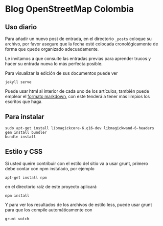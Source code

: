 # Blog OpenStreetMap Colombia

## Uso diario

Para añadir un nuevo post de entrada, en el directorio `_posts` coloque
su archivo, por favor asegure que la fecha esté colocada cronológicamente
de forma que quede organizado adecuadamente.

Le invitamos a que consulte las entradas previas para aprender trucos y
hacer su entrada nueva lo más perfecta posible.

Para visualizar la edición de sus documentos puede ver

```
jekyll serve
```

Puede usar html al interior de cada uno de los artículos, también
puede emplear el [formato markdown](http://daringfireball.net/projects/markdown/syntax),
con este tenderá a tener más limpios los escritos que haga.

## Para instalar

```
sudo apt-get install libmagickcore-6.q16-dev libmagickwand-6-headers
gem install bundler
bundle install
```

## Estilo y CSS

Si usted queire contribuir con el estilo del sitio va a usar grunt, primero
debe contar con npm instalado, por ejemplo

```
apt-get install npm
```

en el directorio raíz de este proyecto aplicará

```
npm install
```

Y para ver los resultados de los archivos de estilo less, puede usar grunt
para que los compile automáticamente con

```
grunt watch
```
